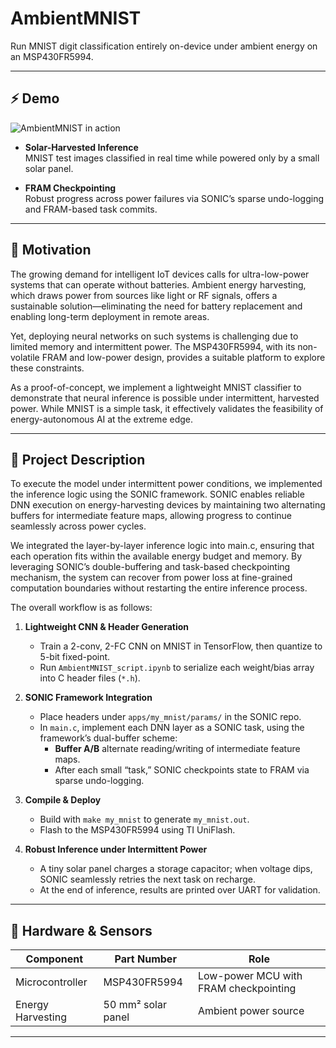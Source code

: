 # AmbientMNIST

Run MNIST digit classification entirely on-device under ambient energy on an MSP430FR5994.

---

## ⚡ Demo
<!--- 동작하는 영상이랑 커맨드창에 제대로 분류되는지 프린트 되는 이미지 or 영상 -->

![AmbientMNIST in action](./ambientMNIST/demo.gif)

- **Solar-Harvested Inference**  
  MNIST test images classified in real time while powered only by a small solar panel.  

- **FRAM Checkpointing**  
  Robust progress across power failures via SONIC’s sparse undo-logging and FRAM-based task commits.

---

## 🎯 Motivation

The growing demand for intelligent IoT devices calls for ultra-low-power systems that can operate without batteries. Ambient energy harvesting, which draws power from sources like light or RF signals, offers a sustainable solution—eliminating the need for battery replacement and enabling long-term deployment in remote areas.

Yet, deploying neural networks on such systems is challenging due to limited memory and intermittent power. The MSP430FR5994, with its non-volatile FRAM and low-power design, provides a suitable platform to explore these constraints.

As a proof-of-concept, we implement a lightweight MNIST classifier to demonstrate that neural inference is possible under intermittent, harvested power. While MNIST is a simple task, it effectively validates the feasibility of energy-autonomous AI at the extreme edge.

---

## 📖 Project Description
To execute the model under intermittent power conditions, we implemented the inference logic using the SONIC framework. SONIC enables reliable DNN execution on energy-harvesting devices by maintaining two alternating buffers for intermediate feature maps, allowing progress to continue seamlessly across power cycles.

We integrated the layer-by-layer inference logic into main.c, ensuring that each operation fits within the available energy budget and memory. By leveraging SONIC’s double-buffering and task-based checkpointing mechanism, the system can recover from power loss at fine-grained computation boundaries without restarting the entire inference process.

The overall workflow is as follows:

1. **Lightweight CNN & Header Generation**  
   - Train a 2-conv, 2-FC CNN on MNIST in TensorFlow, then quantize to 5-bit fixed-point.  
   - Run `AmbientMNIST_script.ipynb` to serialize each weight/bias array into C header files (`*.h`).

2. **SONIC Framework Integration**  
   - Place headers under `apps/my_mnist/params/` in the SONIC repo.  
   - In `main.c`, implement each DNN layer as a SONIC task, using the framework’s dual-buffer scheme:  
     - **Buffer A/B** alternate reading/writing of intermediate feature maps.  
     - After each small “task,” SONIC checkpoints state to FRAM via sparse undo-logging.

3. **Compile & Deploy**  
   - Build with `make my_mnist` to generate `my_mnist.out`.  
   - Flash to the MSP430FR5994 using TI UniFlash.

4. **Robust Inference under Intermittent Power**  
   - A tiny solar panel charges a storage capacitor; when voltage dips, SONIC seamlessly retries the next task on recharge.  
   - At the end of inference, results are printed over UART for validation.

---

## 🔧 Hardware & Sensors

| Component                    | Part Number             | Role                                      |
|------------------------------|-------------------------|-------------------------------------------|
| Microcontroller              | MSP430FR5994            | Low-power MCU with FRAM checkpointing     |
| Energy Harvesting            | 50 mm² solar panel      | Ambient power source                      |

---

